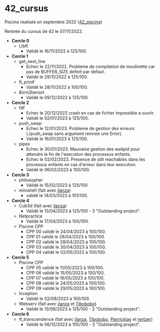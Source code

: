 # 42_cursus

Piscine realisée en septembre 2022 ([42_piscine](https://github.com/mbocquel/piscine_42))

Rentrée du cursus de 42 le 07/11/2022.

- **Cercle 0**
  - Libft 
    - Validé le 16/11/2022 à 125/100.
- **Cercle 1**
  - get_next_line
    - Echec le 22/11/2022. Probleme de compilation de moulinette car pas de BUFFER_SIZE definit par defaut.
    - Validé le 29/11/2022 à 125/100.
  - ft_printf
    - Validé le 28/11/2022 à 100/100.
  - Born2beroot
    - Validé le 09/12/2022 à 125/100.
- **Cercle 2**
  - fdf
    - Echec le 20/12/2022 crash en cas de fichier impossible a ouvrir.
    - Validé le 02/01/2023 à 125/100.
  - push_swap
    - Echec le 12/01/2023. Probleme de gestion des erreurs (./push_swap sans argument renvoie une Error).
    - Validé le 16/01/2023 à 125/100.
  - pipex
    - Echec le 30/01/2023. Mauvaise gestion des waitpid pour attendre la fin de l'execution des processus enfants.
    - Echec le 02/02/2023. Presence de still reachables dans les processus enfants en cas d'erreur dans leur execution. 
    - Validé le 06/02/2023 à 100/100.
- **Cercle 3**
  - philosopher
    - Validé le 15/02/2023 à 125/100.
  - minishell (fait avec [jlanza](https://github.com/Zattilio))
    - validé le 14/03/2023 à 101/100.
- **Cercle 4**
  - Cub3d (fait avec [jlanza](https://github.com/Zattilio))
    - Validé le 13/04/2023 à 125/100 - 3 "Outstanding project".
  - Netpractice
    - Validé le 17/04/2023 à 100/100.
  - Piscine CPP
    - CPP 00 validé le 24/04/2023 à 100/100.
    - CPP 01 validé le 28/04/2023 à 100/100.
    - CPP 02 validé le 28/04/2023 à 100/100.
    - CPP 03 validé le 30/04/2023 à 100/100.
    - CPP 04 validé le 02/05/2023 à 100/100.
- **Cercle 5**
  - Piscine CPP
    - CPP 05 validé le 11/05/2023 à 100/100.
    - CPP 06 validé le 15/05/2023 à 100/100.
    - CPP 07 validé le 16/05/2023 à 100/100.
    - CPP 08 validé le 24/05/2023 à 100/100.
    - CPP 09 validé le 29/05/2023 à 100/100.
  - Inception
    - Validé le 02/08/2023 à 100/100.
  - Webserv (fait avec [jlanza](https://github.com/Zattilio) et [Tibobobo](https://github.com/Tibobobo))
    - Validé le 13/09/2023 à 125/100 - 2 "Outstanding project".
- **Cercle 6**
  - ft_transcendence (fait avec [jlanza](https://github.com/Zattilio), [Tibobobo](https://github.com/Tibobobo), [Pierrickjay](https://github.com/Pierrickjay) et [rertzer](https://github.com/rertzer))
  	- Validé le 06/12/2023 à 100/100 - 3 "Outstanding project".
